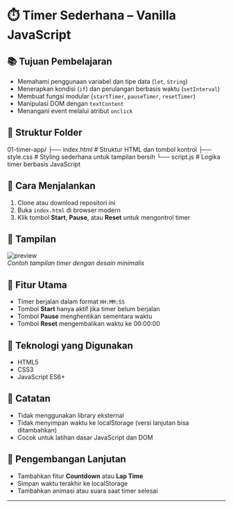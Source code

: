 # ⏱️ Timer Sederhana – Vanilla JavaScript


## 📚 Tujuan Pembelajaran

- Memahami penggunaan variabel dan tipe data (`let`, `String`)
- Menerapkan kondisi (`if`) dan perulangan berbasis waktu (`setInterval`)
- Membuat fungsi modular (`startTimer`, `pauseTimer`, `resetTimer`)
- Manipulasi DOM dengan `textContent`
- Menangani event melalui atribut `onclick`

## 📁 Struktur Folder

01-timer-app/ 
├── index.html # Struktur HTML dan tombol kontrol 
├── style.css # Styling sederhana untuk tampilan bersih 
└── script.js # Logika timer berbasis JavaScript


## 🚀 Cara Menjalankan

1. Clone atau download repositori ini
2. Buka `index.html` di browser modern
3. Klik tombol **Start**, **Pause**, atau **Reset** untuk mengontrol timer

## 🎨 Tampilan

![preview](preview.png)  
*Contoh tampilan timer dengan desain minimalis*

## 🧠 Fitur Utama

- Timer berjalan dalam format `HH:MM:SS`
- Tombol **Start** hanya aktif jika timer belum berjalan
- Tombol **Pause** menghentikan sementara waktu
- Tombol **Reset** mengembalikan waktu ke 00:00:00

## 🔧 Teknologi yang Digunakan

- HTML5
- CSS3
- JavaScript ES6+

## 📌 Catatan

- Tidak menggunakan library eksternal
- Tidak menyimpan waktu ke localStorage (versi lanjutan bisa ditambahkan)
- Cocok untuk latihan dasar JavaScript dan DOM

## 🧩 Pengembangan Lanjutan

- Tambahkan fitur **Countdown** atau **Lap Time**
- Simpan waktu terakhir ke localStorage
- Tambahkan animasi atau suara saat timer selesai


---

